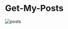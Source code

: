 # Get-My-Posts

![posts](https://user-images.githubusercontent.com/69394675/207151895-cebedb11-3b39-476a-8f84-5ea54996ef67.png)
